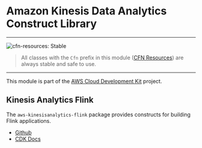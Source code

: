 # Amazon Kinesis Data Analytics Construct Library
<!--BEGIN STABILITY BANNER-->

---

![cfn-resources: Stable](https://img.shields.io/badge/cfn--resources-stable-success.svg?style=for-the-badge)

> All classes with the `Cfn` prefix in this module ([CFN Resources]) are always stable and safe to use.
>
> [CFN Resources]: https://docs.aws.amazon.com/cdk/latest/guide/constructs.html#constructs_lib

---

<!--END STABILITY BANNER-->

This module is part of the [AWS Cloud Development Kit](https://github.com/aws/aws-cdk) project.

## Kinesis Analytics Flink

The `aws-kinesisanalytics-flink` package provides constructs for building Flink applications.

  * [Github](https://github.com/aws/aws-cdk/tree/master/packages/%40aws-cdk/aws-kinesisanalytics-flink)
  * [CDK Docs](https://docs.aws.amazon.com/cdk/api/latest/docs/aws-kinesisanalytics-flink.html)
